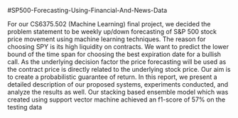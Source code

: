 #SP500-Forecasting-Using-Financial-And-News-Data

For our CS6375.502 (Machine Learning) final project, we decided the
problem statement to be weekly up/down forecasting of S&P 500
stock price movement using machine learning techniques. The
reason for choosing SPY is its high liquidity on contracts. We
want to predict the lower bound of the time span for choosing the
best expiration date for a bullish call. As the underlying decision
factor the price forecasting will be used as the contract price is
directly related to the underlying stock price. Our aim is to create
a probabilistic guarantee of return. In this report, we present
a detailed description of our proposed systems, experiments
conducted, and analyze the results as well. Our stacking based
ensemble model which was created using support vector machine
achieved an f1-score of 57% on the testing data
